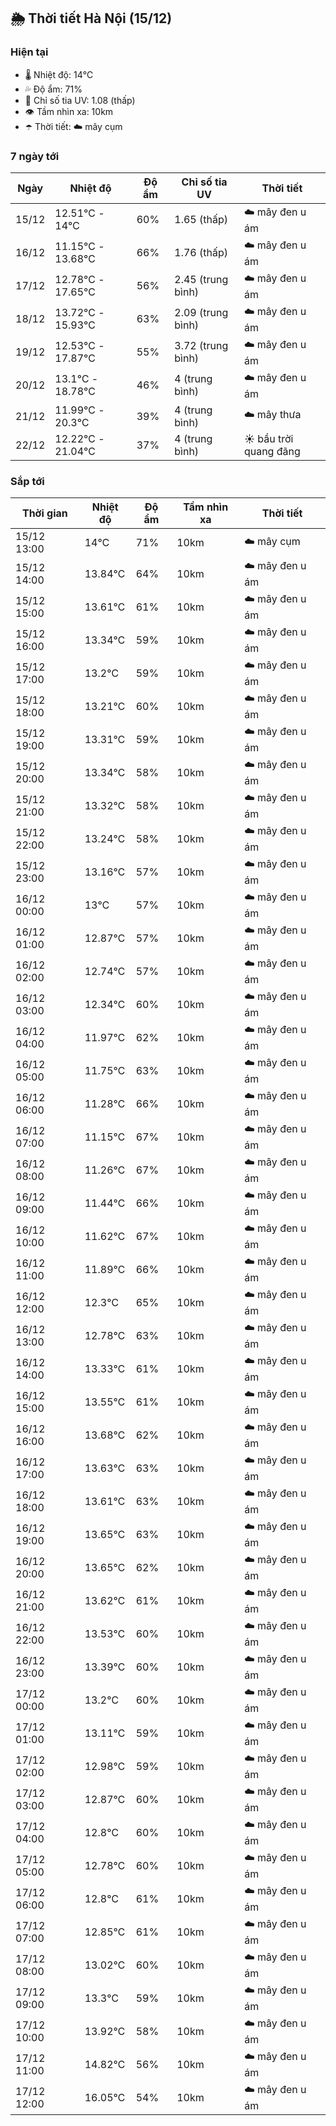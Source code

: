 ## 🌦️ Thời tiết Hà Nội (15/12)

### Hiện tại

- 🌡️ Nhiệt độ: 14℃
- 💦 Độ ẩm: 71%
- 🌟 Chỉ số tia UV: 1.08 (thấp)
- 👁️ Tầm nhìn xa: 10km
- ☂️ Thời tiết: ☁️ mây cụm

### 7 ngày tới

| Ngày | Nhiệt độ | Độ ẩm | Chỉ số tia UV | Thời tiết |
| --- | --- | --- | --- | --- |
| 15/12 | 12.51℃ - 14℃ | 60% | 1.65 (thấp) | ☁️ mây đen u ám |
| 16/12 | 11.15℃ - 13.68℃ | 66% | 1.76 (thấp) | ☁️ mây đen u ám |
| 17/12 | 12.78℃ - 17.65℃ | 56% | 2.45 (trung bình) | ☁️ mây đen u ám |
| 18/12 | 13.72℃ - 15.93℃ | 63% | 2.09 (trung bình) | ☁️ mây đen u ám |
| 19/12 | 12.53℃ - 17.87℃ | 55% | 3.72 (trung bình) | ☁️ mây đen u ám |
| 20/12 | 13.1℃ - 18.78℃ | 46% | 4 (trung bình) | ☁️ mây đen u ám |
| 21/12 | 11.99℃ - 20.3℃ | 39% | 4 (trung bình) | ☁️ mây thưa |
| 22/12 | 12.22℃ - 21.04℃ | 37% | 4 (trung bình) | ☀️ bầu trời quang đãng |

### Sắp tới

| Thời gian | Nhiệt độ | Độ ẩm | Tầm nhìn xa | Thời tiết |
| --- | --- | --- | --- | --- |
| 15/12 13:00 | 14℃ | 71% | 10km | ☁️ mây cụm |
| 15/12 14:00 | 13.84℃ | 64% | 10km | ☁️ mây đen u ám |
| 15/12 15:00 | 13.61℃ | 61% | 10km | ☁️ mây đen u ám |
| 15/12 16:00 | 13.34℃ | 59% | 10km | ☁️ mây đen u ám |
| 15/12 17:00 | 13.2℃ | 59% | 10km | ☁️ mây đen u ám |
| 15/12 18:00 | 13.21℃ | 60% | 10km | ☁️ mây đen u ám |
| 15/12 19:00 | 13.31℃ | 59% | 10km | ☁️ mây đen u ám |
| 15/12 20:00 | 13.34℃ | 58% | 10km | ☁️ mây đen u ám |
| 15/12 21:00 | 13.32℃ | 58% | 10km | ☁️ mây đen u ám |
| 15/12 22:00 | 13.24℃ | 58% | 10km | ☁️ mây đen u ám |
| 15/12 23:00 | 13.16℃ | 57% | 10km | ☁️ mây đen u ám |
| 16/12 00:00 | 13℃ | 57% | 10km | ☁️ mây đen u ám |
| 16/12 01:00 | 12.87℃ | 57% | 10km | ☁️ mây đen u ám |
| 16/12 02:00 | 12.74℃ | 57% | 10km | ☁️ mây đen u ám |
| 16/12 03:00 | 12.34℃ | 60% | 10km | ☁️ mây đen u ám |
| 16/12 04:00 | 11.97℃ | 62% | 10km | ☁️ mây đen u ám |
| 16/12 05:00 | 11.75℃ | 63% | 10km | ☁️ mây đen u ám |
| 16/12 06:00 | 11.28℃ | 66% | 10km | ☁️ mây đen u ám |
| 16/12 07:00 | 11.15℃ | 67% | 10km | ☁️ mây đen u ám |
| 16/12 08:00 | 11.26℃ | 67% | 10km | ☁️ mây đen u ám |
| 16/12 09:00 | 11.44℃ | 66% | 10km | ☁️ mây đen u ám |
| 16/12 10:00 | 11.62℃ | 67% | 10km | ☁️ mây đen u ám |
| 16/12 11:00 | 11.89℃ | 66% | 10km | ☁️ mây đen u ám |
| 16/12 12:00 | 12.3℃ | 65% | 10km | ☁️ mây đen u ám |
| 16/12 13:00 | 12.78℃ | 63% | 10km | ☁️ mây đen u ám |
| 16/12 14:00 | 13.33℃ | 61% | 10km | ☁️ mây đen u ám |
| 16/12 15:00 | 13.55℃ | 61% | 10km | ☁️ mây đen u ám |
| 16/12 16:00 | 13.68℃ | 62% | 10km | ☁️ mây đen u ám |
| 16/12 17:00 | 13.63℃ | 63% | 10km | ☁️ mây đen u ám |
| 16/12 18:00 | 13.61℃ | 63% | 10km | ☁️ mây đen u ám |
| 16/12 19:00 | 13.65℃ | 63% | 10km | ☁️ mây đen u ám |
| 16/12 20:00 | 13.65℃ | 62% | 10km | ☁️ mây đen u ám |
| 16/12 21:00 | 13.62℃ | 61% | 10km | ☁️ mây đen u ám |
| 16/12 22:00 | 13.53℃ | 60% | 10km | ☁️ mây đen u ám |
| 16/12 23:00 | 13.39℃ | 60% | 10km | ☁️ mây đen u ám |
| 17/12 00:00 | 13.2℃ | 60% | 10km | ☁️ mây đen u ám |
| 17/12 01:00 | 13.11℃ | 59% | 10km | ☁️ mây đen u ám |
| 17/12 02:00 | 12.98℃ | 59% | 10km | ☁️ mây đen u ám |
| 17/12 03:00 | 12.87℃ | 60% | 10km | ☁️ mây đen u ám |
| 17/12 04:00 | 12.8℃ | 60% | 10km | ☁️ mây đen u ám |
| 17/12 05:00 | 12.78℃ | 60% | 10km | ☁️ mây đen u ám |
| 17/12 06:00 | 12.8℃ | 61% | 10km | ☁️ mây đen u ám |
| 17/12 07:00 | 12.85℃ | 61% | 10km | ☁️ mây đen u ám |
| 17/12 08:00 | 13.02℃ | 60% | 10km | ☁️ mây đen u ám |
| 17/12 09:00 | 13.3℃ | 59% | 10km | ☁️ mây đen u ám |
| 17/12 10:00 | 13.92℃ | 58% | 10km | ☁️ mây đen u ám |
| 17/12 11:00 | 14.82℃ | 56% | 10km | ☁️ mây đen u ám |
| 17/12 12:00 | 16.05℃ | 54% | 10km | ☁️ mây đen u ám |
